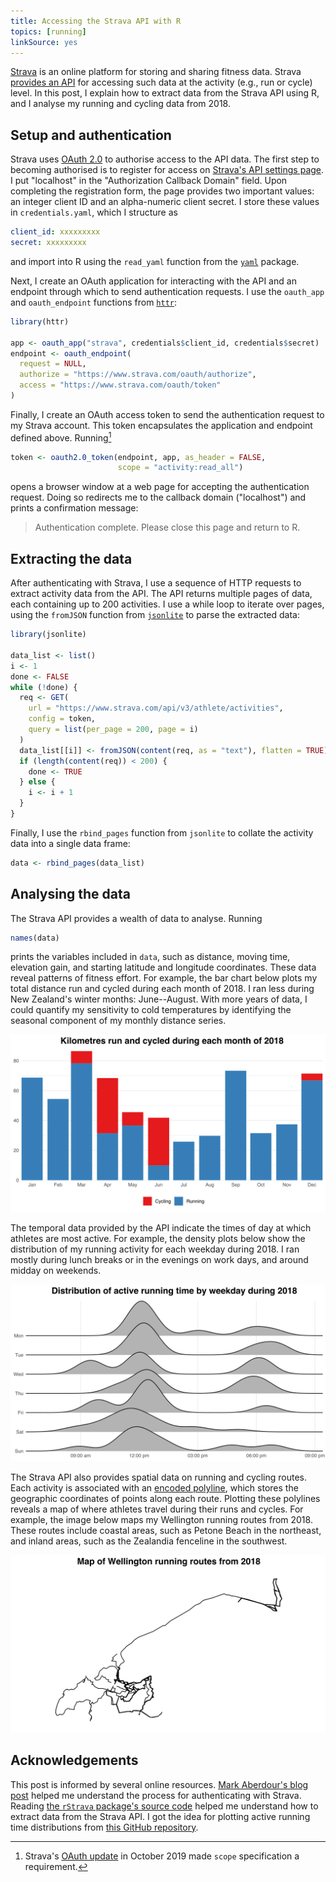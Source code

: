```yaml
---
title: Accessing the Strava API with R
topics: [running]
linkSource: yes
---
```


[Strava](https://www.strava.com/) is an online platform for storing and sharing fitness data.
Strava [provides an API](https://developers.strava.com) for accessing such data at the activity (e.g., run or cycle) level.
In this post, I explain how to extract data from the Strava API using R, and I analyse my running and cycling data from 2018.

## Setup and authentication

Strava uses [OAuth 2.0](https://oauth.net/2/) to authorise access to the API data.
The first step to becoming authorised is to register for access on [Strava's API settings page](https://www.strava.com/settings/api/).
I put "localhost" in the "Authorization Callback Domain" field.
Upon completing the registration form, the page provides two important values: an integer client ID and an alpha-numeric client secret.
I store these values in `credentials.yaml`, which I structure as

```yaml
client_id: xxxxxxxxx
secret: xxxxxxxxx
```

and import into R using the `read_yaml` function from the [`yaml`](https://cran.r-project.org/package=yaml) package.

Next, I create an OAuth application for interacting with the API and an endpoint through which to send authentication requests.
I use the `oauth_app` and `oauth_endpoint` functions from [`httr`](https://cran.r-project.org/package=httr):

```r
library(httr)

app <- oauth_app("strava", credentials$client_id, credentials$secret)
endpoint <- oauth_endpoint(
  request = NULL,
  authorize = "https://www.strava.com/oauth/authorize",
  access = "https://www.strava.com/oauth/token"
)
```

Finally, I create an OAuth access token to send the authentication request to my Strava account.
This token encapsulates the application and endpoint defined above.
Running[^scope]

```r
token <- oauth2.0_token(endpoint, app, as_header = FALSE,
                        scope = "activity:read_all")
```

[^scope]: Strava's [OAuth update](https://developers.strava.com/docs/oauth-updates/) in October 2019 made `scope` specification a requirement.

opens a browser window at a web page for accepting the authentication request.
Doing so redirects me to the callback domain ("localhost") and prints a confirmation message:

> Authentication complete. Please close this page and return to R.

## Extracting the data

After authenticating with Strava, I use a sequence of HTTP requests to extract activity data from the API.
The API returns multiple pages of data, each containing up to 200 activities.
I use a while loop to iterate over pages, using the `fromJSON` function from [`jsonlite`](https://cran.r-project.org/package=jsonlite) to parse the extracted data:

```r
library(jsonlite)

data_list <- list()
i <- 1
done <- FALSE
while (!done) {
  req <- GET(
    url = "https://www.strava.com/api/v3/athlete/activities",
    config = token,
    query = list(per_page = 200, page = i)
  )
  data_list[[i]] <- fromJSON(content(req, as = "text"), flatten = TRUE)
  if (length(content(req)) < 200) {
    done <- TRUE
  } else {
    i <- i + 1
  }
}
```

Finally, I use the `rbind_pages` function from `jsonlite` to collate the activity data into a single data frame:

```r
data <- rbind_pages(data_list)
```

## Analysing the data

The Strava API provides a wealth of data to analyse.
Running

```r
names(data)
```

prints the variables included in `data`, such as distance, moving time, elevation gain, and starting latitude and longitude coordinates.
These data reveal patterns of fitness effort.
For example, the bar chart below plots my total distance run and cycled during each month of 2018.
I ran less during New Zealand's winter months: June--August.
With more years of data, I could quantify my sensitivity to cold temperatures by identifying the seasonal component of my monthly distance series.

![](figures/monthly-distances-1.svg)

The temporal data provided by the API indicate the times of day at which athletes are most active.
For example, the density plots below show the distribution of my running activity for each weekday during 2018.
I ran mostly during lunch breaks or in the evenings on work days, and around midday on weekends.

![](figures/active-time-1.svg)

The Strava API also provides spatial data on running and cycling routes.
Each activity is associated with an [encoded polyline](https://developers.google.com/maps/documentation/utilities/polylinealgorithm), which stores the geographic coordinates of points along each route.
Plotting these polylines reveals a map of where athletes travel during their runs and cycles.
For example, the image below maps my Wellington running routes from 2018.
These routes include coastal areas, such as Petone Beach in the northeast, and inland areas, such as the Zealandia fenceline in the southwest.

![](figures/wellington-routes-1.svg)

## Acknowledgements

This post is informed by several online resources.
[Mark Aberdour's blog post](http://www.open-thoughts.com/2017/01/the-quantified-cyclist-analysing-strava-data-using-r/) helped me understand the process for authenticating with Strava.
Reading [the `rStrava` package's source code](https://github.com/fawda123/rStrava) helped me understand how to extract data from the Strava API.
I got the idea for plotting active running time distributions from [this GitHub repository](https://github.com/marcusvolz/strava).

